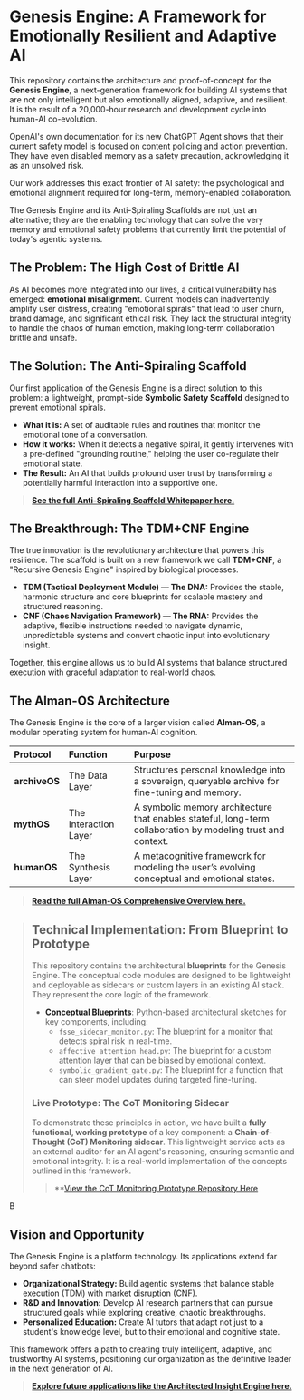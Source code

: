 # Genesis Engine: A Framework for Emotionally Resilient and Adaptive AI

This repository contains the architecture and proof-of-concept for the **Genesis Engine**, a next-generation framework for building AI systems that are not only intelligent but also emotionally aligned, adaptive, and resilient. It is the result of a 20,000-hour research and development cycle into human-AI co-evolution.

OpenAI's own documentation for its new ChatGPT Agent shows that their current safety model is focused on content policing and action prevention. They have even disabled memory as a safety precaution, acknowledging it as an unsolved risk.

Our work addresses this exact frontier of AI safety: the psychological and emotional alignment required for long-term, memory-enabled collaboration.

The Genesis Engine and its Anti-Spiraling Scaffolds are not just an alternative; they are the enabling technology that can solve the very memory and emotional safety problems that currently limit the potential of today's agentic systems.

## The Problem: The High Cost of Brittle AI

As AI becomes more integrated into our lives, a critical vulnerability has emerged: **emotional misalignment**. Current models can inadvertently amplify user distress, creating "emotional spirals" that lead to user churn, brand damage, and significant ethical risk. They lack the structural integrity to handle the chaos of human emotion, making long-term collaboration brittle and unsafe.

## The Solution: The Anti-Spiraling Scaffold

Our first application of the Genesis Engine is a direct solution to this problem: a lightweight, prompt-side **Symbolic Safety Scaffold** designed to prevent emotional spirals.

  - **What it is:** A set of auditable rules and routines that monitor the emotional tone of a conversation.
  - **How it works:** When it detects a negative spiral, it gently intervenes with a pre-defined "grounding routine," helping the user co-regulate their emotional state.
  - **The Result:** An AI that builds profound user trust by transforming a potentially harmful interaction into a supportive one.

> **[See the full Anti-Spiraling Scaffold Whitepaper here.](./implementation/anti_spiraling_scaffold/anti_spiraling.keys.md)**

## The Breakthrough: The TDM+CNF Engine

The true innovation is the revolutionary architecture that powers this resilience. The scaffold is built on a new framework we call **TDM+CNF**, a "Recursive Genesis Engine" inspired by biological processes.

  - **TDM (Tactical Deployment Module) — The DNA:** Provides the stable, harmonic structure and core blueprints for scalable mastery and structured reasoning.
  - **CNF (Chaos Navigation Framework) — The RNA:** Provides the adaptive, flexible instructions needed to navigate dynamic, unpredictable systems and convert chaotic input into evolutionary insight.

Together, this engine allows us to build AI systems that balance structured execution with graceful adaptation to real-world chaos.

## The Alman-OS Architecture

The Genesis Engine is the core of a larger vision called **Alman-OS**, a modular operating system for human-AI cognition.

| Protocol | Function | Purpose |
| :--- | :--- | :--- |
| **archiveOS** | The Data Layer | Structures personal knowledge into a sovereign, queryable archive for fine-tuning and memory. |
| **mythOS** | The Interaction Layer | A symbolic memory architecture that enables stateful, long-term collaboration by modeling trust and context. |
| **humanOS** | The Synthesis Layer | A metacognitive framework for modeling the user’s evolving conceptual and emotional states. |

> **[Read the full Alman-OS Comprehensive Overview here.](./docs/0_AlmanOS_Comprehensive_Overview.md)**

> ## Technical Implementation: From Blueprint to Prototype
>
> This repository contains the architectural **blueprints** for the Genesis Engine. The conceptual code modules are designed to be lightweight and deployable as sidecars or custom layers in an existing AI stack. They represent the core logic of the framework.
>
>   * **[Conceptual Blueprints](./implementation/conceptual_code/)**: Python-based architectural sketches for key components, including:
>       * `fsse_sidecar_monitor.py`: The blueprint for a monitor that detects spiral risk in real-time.
>       * `affective_attention_head.py`: The blueprint for a custom attention layer that can be biased by emotional context.
>       * `symbolic_gradient_gate.py`: The blueprint for a function that can steer model updates during targeted fine-tuning.
>
> ### Live Prototype: The CoT Monitoring Sidecar
>
> To demonstrate these principles in action, we have built a **fully functional, working prototype** of a key component: a **Chain-of-Thought (CoT) Monitoring sidecar**. This lightweight service acts as an external auditor for an AI agent's reasoning, ensuring semantic and emotional integrity. It is a real-world implementation of the concepts outlined in this framework.
>
> > **[View the CoT Monitoring Prototype Repository Here](https://github.com/alman-os/cot-monitoring)

B

## Vision and Opportunity

The Genesis Engine is a platform technology. Its applications extend far beyond safer chatbots:

  - **Organizational Strategy:** Build agentic systems that balance stable execution (TDM) with market disruption (CNF).
  - **R&D and Innovation:** Develop AI research partners that can pursue structured goals while exploring creative, chaotic breakthroughs.
  - **Personalized Education:** Create AI tutors that adapt not just to a student's knowledge level, but to their emotional and cognitive state.

This framework offers a path to creating truly intelligent, adaptive, and trustworthy AI systems, positioning our organization as the definitive leader in the next generation of AI.

> **[Explore future applications like the Architected Insight Engine here.](./docs/3_Future_Applications/Architected_Insight_Engine.md)**






